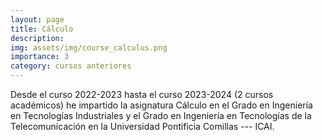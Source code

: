 ```yaml
---
layout: page
title: Cálculo
description:
img: assets/img/course_calculus.png
importance: 3
category: cursos anteriores
---
```


Desde el curso 2022-2023 hasta el curso 2023-2024 (2 cursos académicos) he impartido la asignatura Cálculo en el Grado en Ingeniería en Tecnologías Industriales y el Grado en Ingeniería en Tecnologías de la Telecomunicación en la Universidad Pontificia Comillas --- ICAI.
